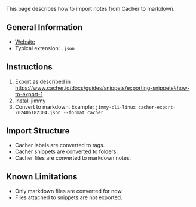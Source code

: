This page describes how to import notes from Cacher to markdown.

## General Information

- [Website](https://www.cacher.io/)
- Typical extension: `.json`

## Instructions

1. Export as described in <https://www.cacher.io/docs/guides/snippets/exporting-snippets#how-to-export-1>
2. [Install jimmy](../index.md#installation)
3. Convert to markdown. Example: `jimmy-cli-linux cacher-export-202406182304.json --format cacher`

## Import Structure

- Cacher labels are converted to tags.
- Cacher snippets are converted to folders.
- Cacher files are converted to markdown notes.

## Known Limitations

- Only markdown files are converted for now.
- Files attached to snippets are not exported.
